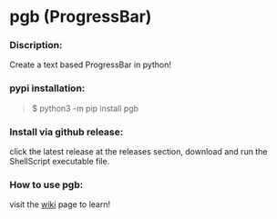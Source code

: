 # pgb (ProgressBar)
### Discription:
Create a text based ProgressBar in python!

### pypi installation:
> $ python3 -m pip install pgb

### Install via github release:
click the latest release at the releases section, download and run the ShellScript executable file.

### How to use pgb:
visit the [wiki](https://github.com/ilia85-star/pgb/wiki) page to learn!
